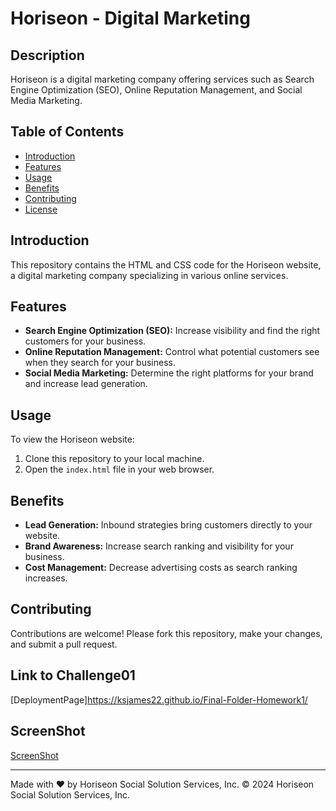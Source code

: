 # Horiseon - Digital Marketing

## Description
Horiseon is a digital marketing company offering services such as Search Engine Optimization (SEO), Online Reputation Management, and Social Media Marketing.

## Table of Contents
- [Introduction](#introduction)
- [Features](#features)
- [Usage](#usage)
- [Benefits](#benefits)
- [Contributing](#contributing)
- [License](#license)

## Introduction
This repository contains the HTML and CSS code for the Horiseon website, a digital marketing company specializing in various online services.

## Features
- **Search Engine Optimization (SEO):** Increase visibility and find the right customers for your business.
- **Online Reputation Management:** Control what potential customers see when they search for your business.
- **Social Media Marketing:** Determine the right platforms for your brand and increase lead generation.

## Usage
To view the Horiseon website:
1. Clone this repository to your local machine.
2. Open the `index.html` file in your web browser.

## Benefits
- **Lead Generation:** Inbound strategies bring customers directly to your website.
- **Brand Awareness:** Increase search ranking and visibility for your business.
- **Cost Management:** Decrease advertising costs as search ranking increases.

## Contributing
Contributions are welcome! Please fork this repository, make your changes, and submit a pull request.

## Link to Challenge01
[DeploymentPage]https://ksjames22.github.io/Final-Folder-Homework1/

## ScreenShot 
[ScreenShot](assets/images/ScreenShotChallenge1.png)
    
---

Made with ❤️️ by Horiseon Social Solution Services, Inc.
&copy; 2024 Horiseon Social Solution Services, Inc.

